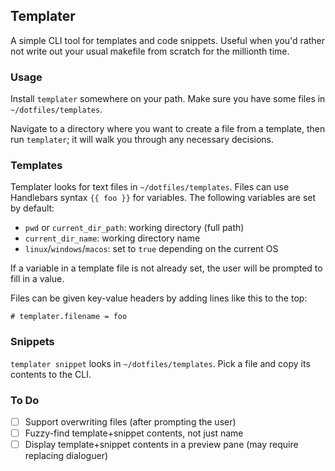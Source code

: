 ## Templater

A simple CLI tool for templates and code snippets. Useful when you'd rather not write out your usual makefile from scratch for the millionth time.

### Usage

Install `templater` somewhere on your path. Make sure you have some files in `~/dotfiles/templates`.

Navigate to a directory where you want to create a file from a template, then run `templater`; it will walk you through any necessary decisions.

### Templates

Templater looks for text files in `~/dotfiles/templates`. Files can use Handlebars syntax `{{ foo }}` for variables. The following variables are set by default:

- `pwd` or `current_dir_path`: working directory (full path)
- `current_dir_name`: working directory name
- `linux`/`windows`/`macos`: set to `true` depending on the current OS

If a variable in a template file is not already set, the user will be prompted to fill in a value.

Files can be given key-value headers by adding lines like this to the top:

```
# templater.filename = foo
```

### Snippets

`templater snippet` looks in `~/dotfiles/templates`. Pick a file and copy its contents to the CLI.

### To Do

 - [ ] Support overwriting files (after prompting the user)
 - [ ] Fuzzy-find template+snippet contents, not just name
 - [ ] Display template+snippet contents in a preview pane (may require replacing dialoguer)
